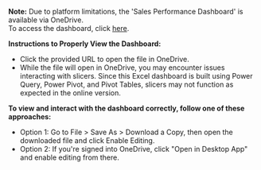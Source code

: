 **Note:** Due to platform limitations, the 'Sales Performance Dashboard' is available via OneDrive.<br>
To access the dashboard, click [here](https://1drv.ms/x/s!AuEpb2KlMZkGkQ90IMFSZPtUGnEX?e=stk7KE).


**Instructions to Properly View the Dashboard:**
- Click the provided URL to open the file in OneDrive.
- While the file will open in OneDrive, you may encounter issues interacting with slicers. Since this Excel dashboard is built using Power Query, Power Pivot, and Pivot Tables, slicers may not function as expected in the online version.
 
**To view and interact with the dashboard correctly, follow one of these approaches:**
- Option 1: Go to File > Save As > Download a Copy, then open the downloaded file and click Enable Editing.
- Option 2: If you're signed into OneDrive, click "Open in Desktop App" and enable editing from there.

